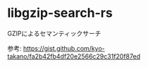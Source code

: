 # libgzip-search-rs

GZIPによるセマンティックサーチ

参考: https://gist.github.com/kyo-takano/fa2b42fb4df20e2566c29c31f20f87ed

